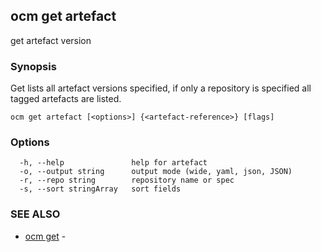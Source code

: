 ## ocm get artefact

get artefact version

### Synopsis


Get lists all artefact versions specified, if only a repository is specified
all tagged artefacts are listed.


```
ocm get artefact [<options>] {<artefact-reference>} [flags]
```

### Options

```
  -h, --help               help for artefact
  -o, --output string      output mode (wide, yaml, json, JSON)
  -r, --repo string        repository name or spec
  -s, --sort stringArray   sort fields
```

### SEE ALSO

* [ocm get](ocm_get.md)	 - 

